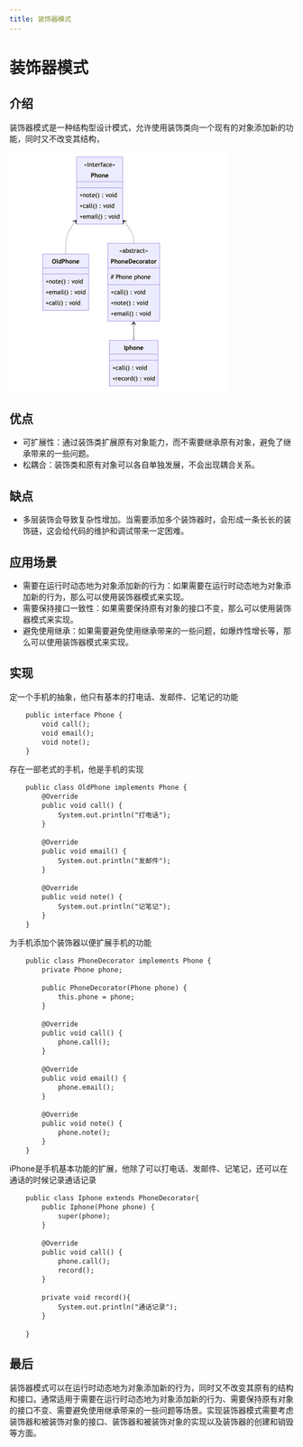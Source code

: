 ```yaml
---
title: 装饰器模式
---
```

# 装饰器模式
## 介绍

装饰器模式是一种结构型设计模式，允许使用装饰类向一个现有的对象添加新的功能，同时又不改变其结构，

![装饰器模式.png](./source/装饰器模式.png)

## 优点

- 可扩展性：通过装饰类扩展原有对象能力，而不需要继承原有对象，避免了继承带来的一些问题。
- 松耦合：装饰类和原有对象可以各自单独发展，不会出现耦合关系。

## 缺点

- 多层装饰会导致复杂性增加。当需要添加多个装饰器时，会形成一条长长的装饰链，这会给代码的维护和调试带来一定困难。

## 应用场景

- 需要在运行时动态地为对象添加新的行为：如果需要在运行时动态地为对象添加新的行为，那么可以使用装饰器模式来实现。
- 需要保持接口一致性：如果需要保持原有对象的接口不变，那么可以使用装饰器模式来实现。
- 避免使用继承：如果需要避免使用继承带来的一些问题，如爆炸性增长等，那么可以使用装饰器模式来实现。

## 实现

定一个手机的抽象，他只有基本的打电话、发邮件、记笔记的功能

```java:no-line-numbers
    public interface Phone {
        void call();
        void email();
        void note();
    }
```

存在一部老式的手机，他是手机的实现

```java:no-line-numbers
    public class OldPhone implements Phone {
        @Override
        public void call() {
            System.out.println("打电话");
        }
    
        @Override
        public void email() {
            System.out.println("发邮件");
        }
    
        @Override
        public void note() {
            System.out.println("记笔记");
        }
    }
```

为手机添加个装饰器以便扩展手机的功能

```java:no-line-numbers
    public class PhoneDecorator implements Phone {
        private Phone phone;
    
        public PhoneDecorator(Phone phone) {
            this.phone = phone;
        }
    
        @Override
        public void call() {
            phone.call();
        }
    
        @Override
        public void email() {
            phone.email();
        }
    
        @Override
        public void note() {
            phone.note();
        }
    }
```

iPhone是手机基本功能的扩展，他除了可以打电话、发邮件、记笔记，还可以在通话的时候记录通话记录

```java:no-line-numbers
    public class Iphone extends PhoneDecorator{
        public Iphone(Phone phone) {
            super(phone);
        }
    
        @Override
        public void call() {
            phone.call();
            record();
        }
    
        private void record(){
            System.out.println("通话记录");
        }
    
    }
```



## 最后

装饰器模式可以在运行时动态地为对象添加新的行为，同时又不改变其原有的结构和接口。通常适用于需要在运行时动态地为对象添加新的行为、需要保持原有对象的接口不变、需要避免使用继承带来的一些问题等场景。实现装饰器模式需要考虑装饰器和被装饰对象的接口、装饰器和被装饰对象的实现以及装饰器的创建和销毁等方面。
